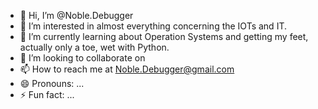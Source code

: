 - 👋 Hi, I’m @Noble.Debugger
- 👀 I’m interested in almost everything concerning the IOTs and IT.
- 🌱 I’m currently learning about Operation Systems and getting my feet, actually only a toe, wet with Python.
- 💞️ I’m looking to collaborate on 
- 📫 How to reach me at Noble.Debugger@gmail.com
- 😄 Pronouns: ...
- ⚡ Fun fact: ...

<!---
Noble-Debugger/Noble-Debugger is a ✨ special ✨ repository because its `README.md` (this file) appears on your GitHub profile.
You can click the Preview link to take a look at your changes.
--->
